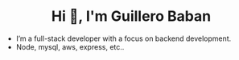 <h1 align="center">Hi 👋, I'm Guillero Baban</h1>

- I’m a full-stack developer with a focus on backend development.
- Node, mysql, aws, express, etc..

